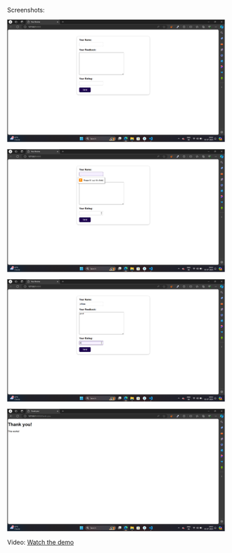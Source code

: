 Screenshots:

![alt text](feedback.png) 

![alt text](feedback_error.png)

![alt text](feedback_form.png)

![alt text](feedback_successful.png)  

Video:
[Watch the demo](feedback_video.mp4)